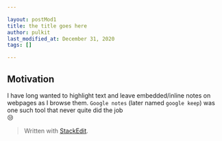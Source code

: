 ```yaml
---

layout: postMod1
title: the title goes here
author: pulkit
last_modified_at: December 31, 2020
tags: []

---
```


## Motivation
I have long wanted to highlight text and leave embedded/inline notes on webpages as I browse them. `Google notes` (later named `google keep`) was one such tool that never quite did the job   
:unamused:


> Written with [StackEdit](https://stackedit.io/).
<!--stackedit_data:
eyJoaXN0b3J5IjpbLTM5OTc1MzI1MV19
-->
